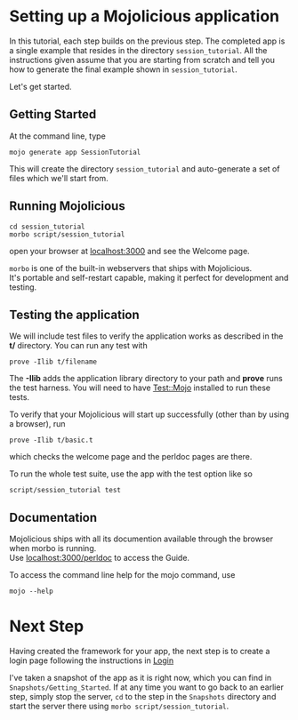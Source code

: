 # Setting up a Mojolicious application

In this tutorial, each step builds on the previous step.
The completed app is a single example that resides in
the directory `session_tutorial`.
All the instructions given assume that you are starting
from scratch and tell you how to generate the final example
shown in `session_tutorial`.

Let's get started.

## Getting Started

At the command line, type
```
mojo generate app SessionTutorial
```
This will create the directory `session_tutorial` and auto-generate a set of files which
we'll start from.

## Running Mojolicious

```
cd session_tutorial
morbo script/session_tutorial
```

open your browser at 
[localhost:3000](http://localhost:3000) 
and see the Welcome page.

`morbo` is one of the built-in webservers that ships with Mojolicious.  
It's portable and self-restart capable, making it perfect for development and testing.

## Testing the application

We will include test files to verify the application works as described
in the **t/** directory.
You can run any test with
```
prove -Ilib t/filename
```
The **-Ilib** adds the application library directory to your path and **prove**
runs the test harness.  You will need to have 
[Test::Mojo](https://metacpan.org/pod/Test::Mojo) installed to run these tests.   

To verify that your Mojolicious will start up successfully (other than by using a browser), run
```
prove -Ilib t/basic.t
```
which checks the welcome page and the perldoc pages are there.

To run the whole test suite, use the app with the test option like so
```
script/session_tutorial test
```

## Documentation

Mojolicious ships with all its documention available through the browser
when morbo is running.  
Use 
[localhost:3000/perldoc](http://localhost:3000/perldoc "Mojolicious Guides") 
to access the Guide.

To access the command line help for the mojo command, use
```
mojo --help
```

# Next Step

Having created the framework for your app, the next step is
to create a login page following the instructions in [Login](Login.md)

I've taken a snapshot of the app as it is right now, 
which you can find in `Snapshots/Getting_Started`.
If at any time you want to go back to an earlier step,
simply stop the server, `cd` to the step in the `Snapshots` directory
and start the server there using `morbo script/session_tutorial`.
